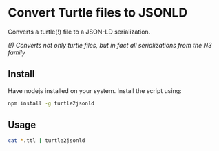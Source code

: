 # Convert Turtle files to JSONLD

Converts a turtle(!) file to a JSON-LD serialization.

_(!) Converts not only turtle files, but in fact all serializations from the N3 family_

## Install

Have nodejs installed on your system. Install the script using:
```bash
npm install -g turtle2jsonld
```

## Usage

```bash
cat *.ttl | turtle2jsonld
```
